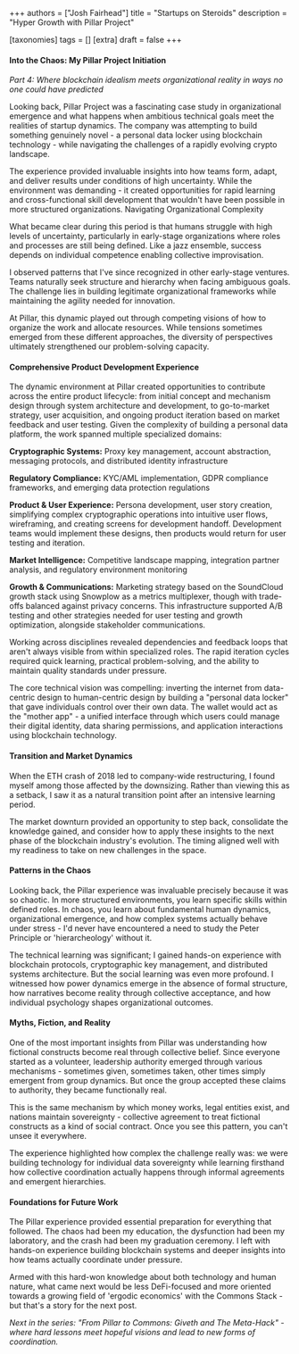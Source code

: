+++
authors = ["Josh Fairhead"]
title = "Startups on Steroids"
description = "Hyper Growth with Pillar Project"

[taxonomies]
tags = []
[extra]
draft = false
+++

#### Into the Chaos: My Pillar Project Initiation

*Part 4: Where blockchain idealism meets organizational reality in ways no one could have predicted*

Looking back, Pillar Project was a fascinating case study in organizational emergence and what happens when ambitious technical goals meet the realities of startup dynamics. The company was attempting to build something genuinely novel - a personal data locker using blockchain technology - while navigating the challenges of a rapidly evolving crypto landscape.

The experience provided invaluable insights into how teams form, adapt, and deliver results under conditions of high uncertainty. While the environment was demanding - it created opportunities for rapid learning and cross-functional skill development that wouldn't have been possible in more structured organizations.
Navigating Organizational Complexity

What became clear during this period is that humans struggle with high levels of uncertainty, particularly in early-stage organizations where roles and processes are still being defined. Like a jazz ensemble, success depends on individual competence enabling collective improvisation.

I observed patterns that I've since recognized in other early-stage ventures. Teams naturally seek structure and hierarchy when facing ambiguous goals. The challenge lies in building legitimate organizational frameworks while maintaining the agility needed for innovation.

At Pillar, this dynamic played out through competing visions of how to organize the work and allocate resources. While tensions sometimes emerged from these different approaches, the diversity of perspectives ultimately strengthened our problem-solving capacity.

#### Comprehensive Product Development Experience

The dynamic environment at Pillar created opportunities to contribute across the entire product lifecycle: from initial concept and mechanism design through system architecture and development, to go-to-market strategy, user acquisition, and ongoing product iteration based on market feedback and user testing.
Given the complexity of building a personal data platform, the work spanned multiple specialized domains:

**Cryptographic Systems:** Proxy key management, account abstraction, messaging protocols, and distributed identity infrastructure

**Regulatory Compliance:** KYC/AML implementation, GDPR compliance frameworks, and emerging data protection regulations

**Product & User Experience:** Persona development, user story creation, simplifying complex cryptographic operations into intuitive user flows, wireframing, and creating screens for development handoff. Development teams would implement these designs, then products would return for user testing and iteration.

**Market Intelligence:** Competitive landscape mapping, integration partner analysis, and regulatory environment monitoring

**Growth & Communications:** Marketing strategy based on the SoundCloud growth stack using Snowplow as a metrics multiplexer, though with trade-offs balanced against privacy concerns. This infrastructure supported A/B testing and other strategies needed for user testing and growth optimization, alongside stakeholder communications.

Working across disciplines revealed dependencies and feedback loops that aren't always visible from within specialized roles. The rapid iteration cycles required quick learning, practical problem-solving, and the ability to maintain quality standards under pressure.

The core technical vision was compelling: inverting the internet from data-centric design to human-centric design by building a "personal data locker" that gave individuals control over their own data. The wallet would act as the "mother app" - a unified interface through which users could manage their digital identity, data sharing permissions, and application interactions using blockchain technology.

#### Transition and Market Dynamics
When the ETH crash of 2018 led to company-wide restructuring, I found myself among those affected by the downsizing. Rather than viewing this as a setback, I saw it as a natural transition point after an intensive learning period.

The market downturn provided an opportunity to step back, consolidate the knowledge gained, and consider how to apply these insights to the next phase of the blockchain industry's evolution. The timing aligned well with my readiness to take on new challenges in the space.

#### Patterns in the Chaos
Looking back, the Pillar experience was invaluable precisely because it was so chaotic. In more structured environments, you learn specific skills within defined roles. In chaos, you learn about fundamental human dynamics, organizational emergence, and how complex systems actually behave under stress - I'd never have encountered a need to study the Peter Principle or 'hierarcheology' without it.

The technical learning was significant; I gained hands-on experience with blockchain protocols, cryptographic key management, and distributed systems architecture. But the social learning was even more profound. I witnessed how power dynamics emerge in the absence of formal structure, how narratives become reality through collective acceptance, and how individual psychology shapes organizational outcomes.

#### Myths, Fiction, and Reality
One of the most important insights from Pillar was understanding how fictional constructs become real through collective belief. Since everyone started as a volunteer, leadership authority emerged through various mechanisms - sometimes given, sometimes taken, other times simply emergent from group dynamics. But once the group accepted these claims to authority, they became functionally real.

This is the same mechanism by which money works, legal entities exist, and nations maintain sovereignty - collective agreement to treat fictional constructs as a kind of social contract. Once you see this pattern, you can't unsee it everywhere.

The experience highlighted how complex the challenge really was: we were building technology for individual data sovereignty while learning firsthand how collective coordination actually happens through informal agreements and emergent hierarchies.

#### Foundations for Future Work
The Pillar experience provided essential preparation for everything that followed. The chaos had been my education, the dysfunction had been my laboratory, and the crash had been my graduation ceremony. I left with hands-on experience building blockchain systems and deeper insights into how teams actually coordinate under pressure.

Armed with this hard-won knowledge about both technology and human nature, what came next would be less DeFi-focused and more oriented towards a growing field of 'ergodic economics' with the Commons Stack - but that's a story for the next post.

*Next in the series: "From Pillar to Commons: Giveth and The Meta-Hack" - where hard lessons meet hopeful visions and lead to new forms of coordination.*